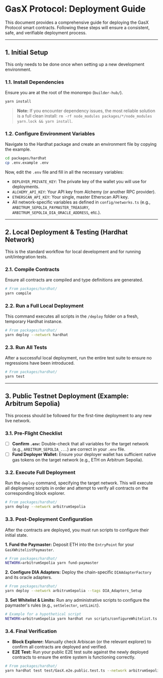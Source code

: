 # GasX Protocol: Deployment Guide

This document provides a comprehensive guide for deploying the GasX Protocol smart contracts. Following these steps will ensure a consistent, safe, and verifiable deployment process.

---
## 1. Initial Setup

This only needs to be done once when setting up a new development environment.

### 1.1. Install Dependencies
Ensure you are at the root of the monorepo (`builder-hub/`).
```bash
yarn install
```
> **Note:** If you encounter dependency issues, the most reliable solution is a full clean install: `rm -rf node_modules packages/*/node_modules yarn.lock && yarn install`.

### 1.2. Configure Environment Variables
Navigate to the Hardhat package and create an environment file by copying the example.
```bash
cd packages/hardhat
cp .env.example .env
```
Now, edit the `.env` file and fill in all the necessary variables:
- `DEPLOYER_PRIVATE_KEY`: The private key of the wallet you will use for deployments.
- `ALCHEMY_API_KEY`: Your API key from Alchemy (or another RPC provider).
- `ETHERSCAN_API_KEY`: Your single, master Etherscan API key.
- All network-specific variables as defined in `config/networks.ts` (e.g., `ARBITRUM_SEPOLIA_PAYMASTER_TREASURY`, `ARBITRUM_SEPOLIA_DIA_ORACLE_ADDRESS`, etc.).

---
## 2. Local Deployment & Testing (Hardhat Network)

This is the standard workflow for local development and for running unit/integration tests.

### 2.1. Compile Contracts
Ensure all contracts are compiled and type definitions are generated.
```bash
# From packages/hardhat/
yarn compile
```

### 2.2. Run a Full Local Deployment
This command executes all scripts in the `/deploy` folder on a fresh, temporary Hardhat instance.
```bash
# From packages/hardhat/
yarn deploy --network hardhat
```

### 2.3. Run All Tests
After a successful local deployment, run the entire test suite to ensure no regressions have been introduced.
```bash
# From packages/hardhat/
yarn test
```

---
## 3. Public Testnet Deployment (Example: Arbitrum Sepolia)

This process should be followed for the first-time deployment to any new live network.

### 3.1. Pre-Flight Checklist
- [ ] **Confirm `.env`:** Double-check that all variables for the target network (e.g., `ARBITRUM_SEPOLIA_...`) are correct in your `.env` file.
- [ ] **Fund Deployer Wallet:** Ensure your deployer wallet has sufficient native gas tokens on the target network (e.g., ETH on Arbitrum Sepolia).

### 3.2. Execute Full Deployment
Run the `deploy` command, specifying the target network. This will execute all deployment scripts in order and attempt to verify all contracts on the corresponding block explorer.
```bash
# From packages/hardhat/
yarn deploy --network arbitrumSepolia
```

### 3.3. Post-Deployment Configuration
After the contracts are deployed, you must run scripts to configure their initial state.

**1. Fund the Paymaster:** Deposit ETH into the `EntryPoint` for your `GasXWhitelistPaymaster`.
```bash
# From packages/hardhat/
NETWORK=arbitrumSepolia yarn fund-paymaster
```

**2. Configure DIA Adapters:** Deploy the chain-specific `DIAAdapterFactory` and its oracle adapters.
```bash
# From packages/hardhat/
yarn deploy --network arbitrumSepolia --tags DIA_Adapters_Setup
```

**3. Set Whitelist & Limits:** Run any administrative scripts to configure the paymaster's rules (e.g., `setSelector`, `setLimit`).
```bash
# Example for a hypothetical script
NETWORK=arbitrumSepolia yarn hardhat run scripts/configureWhitelist.ts
```

### 3.4. Final Verification
- **Block Explorer:** Manually check Arbiscan (or the relevant explorer) to confirm all contracts are deployed and verified.
- **E2E Test:** Run your public E2E test suite against the newly deployed contracts to ensure the entire system is functioning correctly.
```bash
# From packages/hardhat/
yarn hardhat test test/GasX.e2e.public.test.ts --network arbitrumSepolia
```
